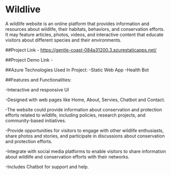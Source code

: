 # Wildlive

A wildlife website is an online platform that provides information and resources about wildlife, their habitats, behaviors, and conservation efforts. It may feature articles, photos, videos, and interactive content that educate visitors about different species and their environments.

##Project Link - https://gentle-coast-084a31200.3.azurestaticapps.net/

##Project Demo Link - 

##Azure Technologies Used In Project:
-Static Web App
-Health Bot


##Features and Functionalities:

-Interactive and responsive UI

-Designed with web pages like Home, About, Servies, Chatbot and Contact.

-The website could provide information about conservation and protection efforts related to wildlife, including policies, research projects, and community-based initiatives.

-Provide opportunities for visitors to engage with other wildlife enthusiasts, share photos and stories, and participate in discussions about conservation and protection efforts.

-Integrate with social media platforms to enable visitors to share information about wildlife and conservation efforts with their networks.

-Includes Chatbot for support and help.
